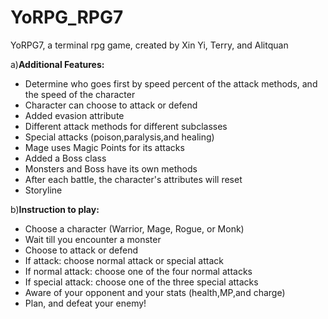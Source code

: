 # YoRPG_RPG7
YoRPG7, a terminal rpg game, created by Xin Yi, Terry, and Alitquan

a)**Additional Features:**
  - Determine who goes first by speed percent of the attack methods, and the speed of the character
  - Character can choose to attack or defend
  - Added evasion attribute
  - Different attack methods for different subclasses
  - Special attacks (poison,paralysis,and healing)
  - Mage uses Magic Points for its attacks
  - Added a Boss class
  - Monsters and Boss have its own methods
  - After each battle, the character's attributes will reset
  - Storyline
 
  
  
b)**Instruction to play:**
  - Choose a character (Warrior, Mage, Rogue, or Monk)
  - Wait till you encounter a monster
  - Choose to attack or defend
  - If attack: choose normal attack or special attack
  - If normal attack: choose one of the four normal attacks
  - If special attack: choose one of the three special attacks
  - Aware of your opponent and your stats (health,MP,and charge)
  - Plan, and defeat your enemy!


